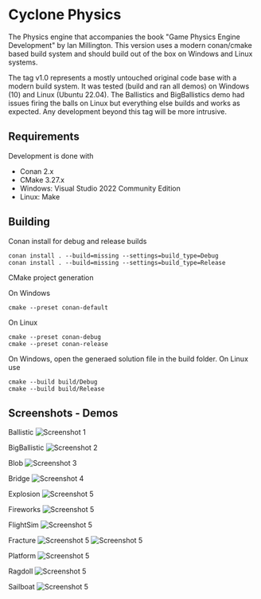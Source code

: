 # Cyclone Physics

The Physics engine that accompanies the book "Game Physics Engine Development" by Ian Millington.
This version uses a modern conan/cmake based build system and should build out of the box on Windows and Linux systems.

The tag v1.0 represents a mostly untouched original code base with a modern build system. It was tested (build and ran all demos) on Windows (10) and Linux (Ubuntu 22.04).
The Ballistics and BigBallistics demo had issues firing the balls on Linux but everything else builds and works as expected.
Any development beyond this tag will be more intrusive.

## Requirements

Development is done with
* Conan 2.x
* CMake 3.27.x
* Windows: Visual Studio 2022 Community Edition
* Linux: Make

## Building

Conan install for debug and release builds
```
conan install . --build=missing --settings=build_type=Debug
conan install . --build=missing --settings=build_type=Release
```

CMake project generation

On Windows
```
cmake --preset conan-default
```

On Linux
```
cmake --preset conan-debug
cmake --preset conan-release
```

On Windows, open the generaed solution file in the build folder.
On Linux use
```
cmake --build build/Debug
cmake --build build/Release
```

## Screenshots - Demos

Ballistic
![Screenshot 1](./doc/ballistic_screenshot_1.jpg)

BigBallistic
![Screenshot 2](./doc/bigballistic_screenshot_1.jpg)

Blob
![Screenshot 3](./doc/blob_screenshot_1.jpg)

Bridge
![Screenshot 4](./doc/bridge_screenshot_1.jpg)

Explosion
![Screenshot 5](./doc/explosion_screenshot_1.jpg)

Fireworks
![Screenshot 5](./doc/fireworks_screenshot_1.jpg)

FlightSim
![Screenshot 5](./doc/flightsim_screenshot_1.jpg)

Fracture
![Screenshot 5](./doc/fracture_screenshot_1.jpg)
![Screenshot 5](./doc/fracture_screenshot_2.jpg)

Platform
![Screenshot 5](./doc/platform_screenshot_1.jpg)

Ragdoll
![Screenshot 5](./doc/ragdoll_screenshot_1.jpg)

Sailboat
![Screenshot 5](./doc/sailboat_screenshot_1.jpg)
